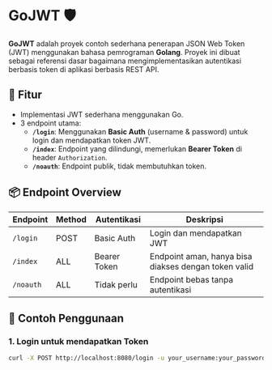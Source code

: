 # GoJWT 🛡️

**GoJWT** adalah proyek contoh sederhana penerapan JSON Web Token (JWT) menggunakan bahasa pemrograman **Golang**. Proyek ini dibuat sebagai referensi dasar bagaimana mengimplementasikan autentikasi berbasis token di aplikasi berbasis REST API.

## 🔧 Fitur

- Implementasi JWT sederhana menggunakan Go.
- 3 endpoint utama:
  - **`/login`**: Menggunakan **Basic Auth** (username & password) untuk login dan mendapatkan token JWT.
  - **`/index`**: Endpoint yang dilindungi, memerlukan **Bearer Token** di header `Authorization`.
  - **`/noauth`**: Endpoint publik, tidak membutuhkan token.

## 📦 Endpoint Overview

| Endpoint | Method | Autentikasi | Deskripsi |
|----------|--------|-------------|-----------|
| `/login` | POST   | Basic Auth  | Login dan mendapatkan JWT |
| `/index` | ALL    | Bearer Token | Endpoint aman, hanya bisa diakses dengan token valid |
| `/noauth`| ALL    | Tidak perlu | Endpoint bebas tanpa autentikasi |

## 🔐 Contoh Penggunaan

### 1. Login untuk mendapatkan Token

```bash
curl -X POST http://localhost:8080/login -u your_username:your_password
